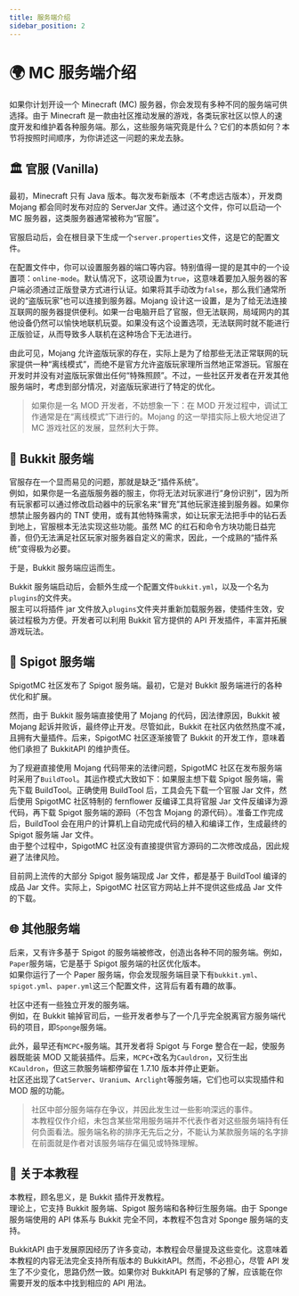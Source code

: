 ```yaml
---
title: 服务端介绍
sidebar_position: 2
---
```


# 🌍 MC 服务端介绍

如果你计划开设一个 Minecraft (MC) 服务器，你会发现有多种不同的服务端可供选择。由于 Minecraft 是一款由社区推动发展的游戏，各类玩家社区以惊人的速度开发和维护着各种服务端。那么，这些服务端究竟是什么？它们的本质如何？本节将按照时间顺序，为你讲述这一问题的来龙去脉。

## 🏛️ 官服 (Vanilla)

最初，Minecraft 只有 Java 版本。每次发布新版本（不考虑远古版本），开发商 Mojang 都会同时发布对应的 ServerJar 文件。通过这个文件，你可以启动一个 MC 服务器，这类服务器通常被称为“官服”。

官服启动后，会在根目录下生成一个`server.properties`文件，这是它的配置文件。

在配置文件中，你可以设置服务器的端口等内容。特别值得一提的是其中的一个设置项：`online-mode`。默认情况下，这项设置为`true`，这意味着要加入服务器的客户端必须通过正版登录方式进行认证。如果将其手动改为`false`，那么我们通常所说的“盗版玩家”也可以连接到服务器。Mojang 设计这一设置，是为了给无法连接互联网的服务器提供便利。如果一台电脑开启了官服，但无法联网，局域网内的其他设备仍然可以愉快地联机玩耍。如果没有这个设置选项，无法联网时就不能进行正版验证，从而导致多人联机在这种场合下无法进行。

由此可见，Mojang 允许盗版玩家的存在，实际上是为了给那些无法正常联网的玩家提供一种“离线模式”，而绝不是官方允许盗版玩家理所当然地正常游玩。官服在开发时并没有对盗版玩家做出任何“特殊照顾”。不过，一些社区开发者在开发其他服务端时，考虑到部分情况，对盗版玩家进行了特定的优化。

> 如果你是一名 MOD 开发者，不妨想象一下：在 MOD 开发过程中，调试工作通常是在“离线模式”下进行的。Mojang 的这一举措实际上极大地促进了 MC 游戏社区的发展，显然利大于弊。

## 🔧 Bukkit 服务端

官服存在一个显而易见的问题，那就是缺乏“插件系统”。  
例如，如果你是一名盗版服务器的服主，你将无法对玩家进行“身份识别”，因为所有玩家都可以通过修改启动器中的玩家名来“冒充”其他玩家连接到服务器。如果你想禁止服务器内的 TNT 使用，或有其他特殊需求，如让玩家无法把手中的钻石丢到地上，官服根本无法实现这些功能。虽然 MC 的红石和命令方块功能日益完善，但仍无法满足社区玩家对服务器自定义的需求，因此，一个成熟的“插件系统”变得极为必要。

于是，Bukkit 服务端应运而生。

Bukkit 服务端启动后，会额外生成一个配置文件`bukkit.yml`，以及一个名为`plugins`的文件夹。  
服主可以将插件 jar 文件放入`plugins`文件夹并重新加载服务器，使插件生效，安装过程极为方便。开发者可以利用 Bukkit 官方提供的 API 开发插件，丰富并拓展游戏玩法。

## 🚀 Spigot 服务端

SpigotMC 社区发布了 Spigot 服务端。最初，它是对 Bukkit 服务端进行的各种优化和扩展。

然而，由于 Bukkit 服务端直接使用了 Mojang 的代码，因法律原因，Bukkit 被 Mojang 起诉并败诉，最终停止开发。尽管如此，Bukkit 在社区内依然热度不减，且拥有大量插件。后来，SpigotMC 社区逐渐接管了 Bukkit 的开发工作，意味着他们承担了 BukkitAPI 的维护责任。

为了规避直接使用 Mojang 代码带来的法律问题，SpigotMC 社区在发布服务端时采用了`BuildTool`。其运作模式大致如下：如果服主想下载 Spigot 服务端，需先下载 BuildTool。正确使用 BuildTool 后，工具会先下载一个官服 Jar 文件，然后使用 SpigotMC 社区特制的 fernflower 反编译工具将官服 Jar 文件反编译为源代码，再下载 Spigot 服务端的源码（不包含 Mojang 的源代码）。准备工作完成后，BuildTool 会在用户的计算机上自动完成代码的植入和编译工作，生成最终的 Spigot 服务端 Jar 文件。  
由于整个过程中，SpigotMC 社区没有直接提供官方源码的二次修改成品，因此规避了法律风险。

目前网上流传的大部分 Spigot 服务端现成 Jar 文件，都是基于 BuildTool 编译的成品 Jar 文件。实际上，SpigotMC 社区官方网站上并不提供这些成品 Jar 文件的下载。

## 🌐 其他服务端

后来，又有许多基于 Spigot 的服务端被修改，创造出各种不同的服务端。例如，`Paper`服务端，它是基于 Spigot 服务端的社区优化版本。  
如果你运行了一个 Paper 服务端，你会发现服务端目录下有`bukkit.yml`、`spigot.yml`、`paper.yml`这三个配置文件，这背后有着有趣的故事。

社区中还有一些独立开发的服务端。  
例如，在 Bukkit 输掉官司后，一些开发者参与了一个几乎完全脱离官方服务端代码的项目，即`Sponge`服务端。

此外，最早还有`MCPC+`服务端。其开发者将 Spigot 与 Forge 整合在一起，使服务器既能装 MOD 又能装插件。后来，`MCPC+`改名为`Cauldron`，又衍生出`KCauldron`，但这三款服务端都停留在 1.7.10 版本并停止更新。  
社区还出现了`CatServer`、`Uranium`、`Arclight`等服务端，它们也可以实现插件和 MOD 服的功能。

> 社区中部分服务端存在争议，并因此发生过一些影响深远的事件。  
> 本教程仅作介绍，未包含某些常用服务端并不代表作者对这些服务端持有任何负面看法。服务端名称的排序无先后之分，不能认为某款服务端的名字排在前面就是作者对该服务端存在偏见或特殊理解。

## 📝 关于本教程

本教程，顾名思义，是 Bukkit 插件开发教程。  
理论上，它支持 Bukkit 服务端、Spigot 服务端和各种衍生服务端。由于 Sponge 服务端使用的 API 体系与 Bukkit 完全不同，本教程不包含对 Sponge 服务端的支持。

BukkitAPI 由于发展原因经历了许多变动，本教程会尽量提及这些变化。这意味着本教程的内容无法完全支持所有版本的 BukkitAPI。然而，不必担心，尽管 API 发生了不少变化，思路仍然一致。如果你对 BukkitAPI 有足够的了解，应该能在你需要开发的版本中找到相应的 API 用法。
